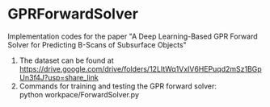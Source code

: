# GPRForwardSolver
Implementation codes for the paper "A Deep Learning-Based GPR Forward Solver for Predicting B-Scans of Subsurface Objects"
1. The dataset can be found at https://drive.google.com/drive/folders/12LItWq1VxIV6HEPuqd2mSz1BGpUn3f4J?usp=share_link
2. Commands for training and testing the GPR forward solver: \
python workpace/ForwardSolver.py
